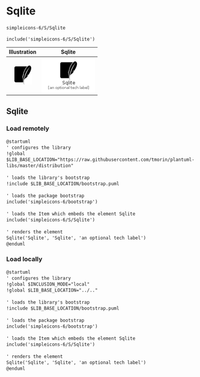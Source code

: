 # Sqlite


```text
simpleicons-6/S/Sqlite
```

```text
include('simpleicons-6/S/Sqlite')
```



| Illustration | Sqlite |
| :---: | :---: |
| ![illustration for Illustration](../../simpleicons-6/S/Sqlite.png) | ![illustration for Sqlite](../../simpleicons-6/S/Sqlite.Local.png) |




## Sqlite

### Load remotely
```plantuml
@startuml
' configures the library
!global $LIB_BASE_LOCATION="https://raw.githubusercontent.com/tmorin/plantuml-libs/master/distribution"

' loads the library's bootstrap
!include $LIB_BASE_LOCATION/bootstrap.puml

' loads the package bootstrap
include('simpleicons-6/bootstrap')

' loads the Item which embeds the element Sqlite
include('simpleicons-6/S/Sqlite')

' renders the element
Sqlite('Sqlite', 'Sqlite', 'an optional tech label')
@enduml
```

### Load locally
```plantuml
@startuml
' configures the library
!global $INCLUSION_MODE="local"
!global $LIB_BASE_LOCATION="../.."

' loads the library's bootstrap
!include $LIB_BASE_LOCATION/bootstrap.puml

' loads the package bootstrap
include('simpleicons-6/bootstrap')

' loads the Item which embeds the element Sqlite
include('simpleicons-6/S/Sqlite')

' renders the element
Sqlite('Sqlite', 'Sqlite', 'an optional tech label')
@enduml
```

